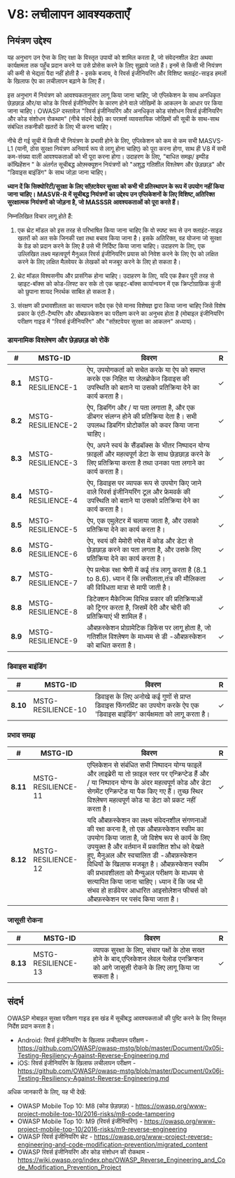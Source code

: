 # V8: लचीलापन आवश्यकताएँ

## नियंत्रण उद्देश्य

यह अनुभाग उन ऐप्स के लिए रक्षा के विस्तृत उपायों को शामिल करता है, जो संवेदनशील डेटा अथवा कार्यक्षमता तक पहुँच प्रदान करने या उसे प्रोसेस करने के लिए सुझाये जाते हैं। इनमें से किसी भी नियंत्रण की कमी से भेद्यता पैदा नहीं होती है - इसके बजाय, वे रिवर्स इंजीनियरिंग और विशिष्ट क्लाइंट-साइड हमलों के खिलाफ ऐप का लचीलापन बढ़ाने के लिए हैं।

इस अनुभाग में नियंत्रण को आवश्यकतानुसार लागू किया जाना चाहिए, जो एप्लिकेशन के साथ अनधिकृत छेड़छाड़ और/या कोड के रिवर्स इंजीनियरिंग के कारण होने वाले जोखिमों के आकलन के आधार पर किया जाना चाहिए। OWASP दस्तावेज़ "रिवर्स इंजीनियरिंग और अनधिकृत कोड संशोधन रिवर्स इंजीनियरिंग और कोड संशोधन रोकथाम" (नीचे संदर्भ देखें) का परामर्श व्यावसायिक जोखिमों की सूची के साथ-साथ संबंधित तकनीकी खतरों के लिए भी करना चाहिए।

नीचे दी गई सूची में किसी भी नियंत्रण के प्रभावी होने के लिए, एप्लिकेशन को कम से कम सभी MASVS-L1 (यानी, ठोस सुरक्षा नियंत्रण अनिवार्य रूप से लागू होना चाहिए) को पूरा करना होगा, साथ ही V8 में सभी कम-संख्या वाली आवश्यकताओं को भी पूरा करना होगा। उदाहरण के लिए, "बाधित समझ/ इम्पीड कॉम्प्रिहेंशन " के अंतर्गत सूचीबद्ध ओफ़्स्क्यूशन नियंत्रणों को "अशुद्ध गतिशील विश्लेषण और छेड़छाड़" और "डिवाइस बाइंडिंग" के साथ जोड़ा जाना चाहिए।

**ध्यान दें कि सिक्योरिटी/सुरक्षा के लिए सॉफ़्टवेयर सुरक्षा को कभी भी प्रतिस्थापन के रूप में उपयोग नहीं किया जाना चाहिए। MASVR-R में सूचीबद्ध नियंत्रणों का उद्देश्य उन एप्लिकेशनों के लिए विशिष्ट,अतिरिक्त सुरक्षात्मक नियंत्रणों को जोड़ना है, जो MASSSR आवश्यकताओं को पूरा करते हैं।**

निम्नलिखित विचार लागू होते हैं:

1. एक थ्रेट मॉडल को इस तरह से परिभाषित किया जाना चाहिए कि वो स्पष्ट रूप से उन क्लाइंट-साइड खतरों को अत सके जिनकी रक्षा तथा बचाव किया जाना है। इसके अतिरिक्त, वह योजना जो सुरक्षा के ग्रेड को प्रदान करने के लिए है उसे भी निर्दिष्ट किया जाना चाहिए। उदाहरण के लिए, एक उल्लिखित लक्ष्य महत्वपूर्ण मैनुअल रिवर्स इंजीनियरिंग प्रयास को निवेश करने के लिए ऐप को लक्षित करने के लिए लक्षित मैलवेयर के लेखकों को मजबूर करने के लिए हो सकता है।

2. थ्रेट मॉडल विश्वसनीय और प्रासंगिक होना चाहिए। उदाहरण के लिए, यदि एक हैकर पूरी तरह से व्हाइट-बॉक्स को कोड-लिफ्ट कर सके तो एक व्हाइट-बॉक्स कार्यान्वयन में एक क्रिप्टोग्राफ़िक कुंजी को छुपाना शायद निरर्थक साबित हो सकता है।

3. संरक्षण की प्रभावशीलता का सत्यापन सदैव एक ऐसे मानव विशेषज्ञ द्वारा किया जाना चाहिए जिसे विशेष प्रकार के एंटी-टैम्परिंग और औबफ़स्केशन का परीक्षण करने का अनुभव होता है (मोबाइल इंजीनियरिंग परीक्षण गाइड में "रिवर्स इंजीनियरिंग" और "सॉफ़्टवेयर सुरक्षा का आकलन" अध्याय)।

<!-- \pagebreak -->

### डायनामिक विश्लेषण और छेड़छाड़ को रोकें

| # | MSTG-ID | विवरण | R |
| -- | -------- | ---------------------- | - |
| **8.1** | MSTG-RESILIENCE-1 | ऐप, उपयोगकर्ता को सचेत करके या ऐप को समाप्त करके एक निहित या जेलब्रोकेन डिवाइस की उपस्थिति को बताने या उसको प्रतिक्रिया देने का कार्य करता है।  | ✓ |
| **8.2** | MSTG-RESILIENCE-2 | ऐप, डिबगिंग और / या पता लगाता है, और एक डीबगर संलग्न होने की प्रतिक्रिया देता है। सभी उपलब्ध डिबगिंग प्रोटोकॉल को कवर किया जाना चाहिए। | ✓ |
| **8.3** | MSTG-RESILIENCE-3 | ऐप, अपने स्वयं के सैंडबॉक्स के भीतर निष्पादन योग्य फ़ाइलों और महत्वपूर्ण डेटा के साथ छेड़छाड़ करने के लिए प्रतिक्रिया करता है तथा उनका पता लगाने का कार्य करता है। | ✓ |
| **8.4** | MSTG-RESILIENCE-4 | ऐप, डिवाइस पर व्यापक रूप से उपयोग किए जाने वाले रिवर्स इंजीनियरिंग टूल और फ्रेमवर्क की उपस्थिति को बताने या उसको प्रतिक्रिया देने का कार्य करता है। | ✓ |
| **8.5** | MSTG-RESILIENCE-5 | ऐप, एक एमुलेटर में चलाया जाता है, और उसको प्रतिक्रिया देने का कार्य करता है।  | ✓ |
| **8.6** | MSTG-RESILIENCE-6 | ऐप, स्वयं की मेमोरी स्पेस में कोड और डेटा से छेड़छाड़ करने का पता लगता है, और उसके लिए प्रतिक्रिया देने का कार्य करता है। | ✓ |
| **8.7** | MSTG-RESILIENCE-7 | ऐप प्रत्येक रक्षा श्रेणी में कई तंत्र लागू करता है (8.1 to 8.6). ध्यान दें कि लचीलाता,तंत्र की मौलिकता की विविधता मात्रा से मापी जाती है। | ✓ |
| **8.8** | MSTG-RESILIENCE-8 | डिटेक्शन मैकेनिज्म विभिन्न प्रकार की प्रतिक्रियाओं को ट्रिगर करता है, जिसमें देरी और चोरी की प्रतिक्रियाएं भी शामिल हैं। | ✓ |
| **8.9** | MSTG-RESILIENCE-9 | औबफ़स्केशन प्रोग्रामेटिक डिफेंस पर लागू होता है, जो गतिशील विश्लेषण के माध्यम से डी -औबफ़स्केशन को बाधित करता है।    | ✓ |

### डिवाइस बाइंडिंग

| # | MSTG-ID | विवरण | R |
| -- | -------- | ---------------------- | - |
| **8.10** | MSTG-RESILIENCE-10 | डिवाइस के लिए अनोखे कई गुणों से प्राप्त डिवाइस फिंगरप्रिंट का उपयोग करके ऐप एक 'डिवाइस बाइंडिंग' कार्यक्षमता को लागू करता है। | ✓ |

<!-- \pagebreak -->

### प्रभाव समझ

| # | MSTG-ID | विवरण | R |
| -- | -------- | ---------------------- | - |
| **8.11** | MSTG-RESILIENCE-11 | एप्लिकेशन से संबंधित सभी निष्पादन योग्य फाइलें और लाइब्रेरी या तो फ़ाइल स्तर पर एन्क्रिप्टेड हैं और / या निष्पादन योग्य के अंदर महत्वपूर्ण कोड और डेटा सेगमेंट एन्क्रिप्टेड या पैक किए गए हैं। तुच्छ स्थिर विश्लेषण महत्वपूर्ण कोड या डेटा को प्रकट नहीं करता है।  | ✓ |
| **8.12** | MSTG-RESILIENCE-12 | यदि औबफ़स्केशन का लक्ष्य संवेदनशील संगणनाओं की रक्षा करना है, तो एक औबफ़स्केशन स्कीम का उपयोग किया जाता है, जो विशेष रूप से कार्य के लिए उपयुक्त है और वर्तमान में प्रकाशित शोध को देखते हुए, मैनुअल और स्वचालित डी -औबफ़स्केशन विधियों के खिलाफ मजबूत है। औबफ़स्केशन स्कीम की प्रभावशीलता को मैन्युअल परीक्षण के माध्यम से सत्यापित किया जाना चाहिए। ध्यान दें कि जब भी संभव हो हार्डवेयर आधारित आइसोलेशन फीचर्स को औबफ़स्केशन पर पसंद किया जाता है।  | ✓ |

### जासूसी रोकना

| # | MSTG-ID | विवरण | R |
| -- | -------- | ---------------------- | - |
| **8.13** | MSTG-RESILIENCE-13 | व्यापक सुरक्षा के लिए, संचार पक्षों के ठोस सख्त होने के बाद,एप्लिकेशन लेवल पेलोड एनक्रिप्शन को आगे जासूसी रोकने के लिए लागू किया जा सकता है। | ✓ |

<!-- \pagebreak -->

## संदर्भ

OWASP मोबाइल सुरक्षा परीक्षण गाइड इस खंड में सूचीबद्ध आवश्यकताओं की पुष्टि करने के लिए विस्तृत निर्देश प्रदान करता है।

- Android: रिवर्स इंजीनियरिंग के खिलाफ लचीलापन परीक्षण - <https://github.com/OWASP/owasp-mstg/blob/master/Document/0x05j-Testing-Resiliency-Against-Reverse-Engineering.md>
- iOS: रिवर्स इंजीनियरिंग के खिलाफ लचीलापन परीक्षण - <https://github.com/OWASP/owasp-mstg/blob/master/Document/0x06j-Testing-Resiliency-Against-Reverse-Engineering.md>

अधिक जानकारी के लिए, यह भी देखें:

- OWASP Mobile Top 10: M8 (कोड छेड़छाड़) - <https://owasp.org/www-project-mobile-top-10/2016-risks/m8-code-tampering>
- OWASP Mobile Top 10: M9 (रिवर्स इंजीनियरिंग) - <https://owasp.org/www-project-mobile-top-10/2016-risks/m9-reverse-engineering>
- OWASP रिवर्स इंजीनियरिंग थ्रेट - <https://owasp.org/www-project-reverse-engineering-and-code-modification-prevention/migrated_content>
- OWASP रिवर्स इंजीनियरिंग और कोड संशोधन की रोकथाम - <https://wiki.owasp.org/index.php/OWASP_Reverse_Engineering_and_Code_Modification_Prevention_Project>
